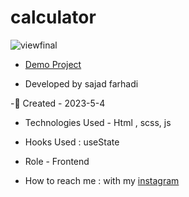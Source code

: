 # calculator

![viewfinal]()

- [Demo Project](https://sajadfarhadi-web.github.io/calculator/)

- Developed by sajad farhadi

-🦉 Created - 2023-5-4

- Technologies Used - Html , scss, js 

- Hooks Used : useState 

- Role - Frontend

- How to reach me : with my [instagram](https://instagram.com/sajad.farhadi_web) 



